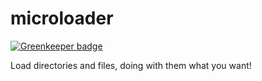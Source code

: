 # microloader

[![Greenkeeper badge](https://badges.greenkeeper.io/jpwilliams/microloader.svg)](https://greenkeeper.io/)

Load directories and files, doing with them what you want!
